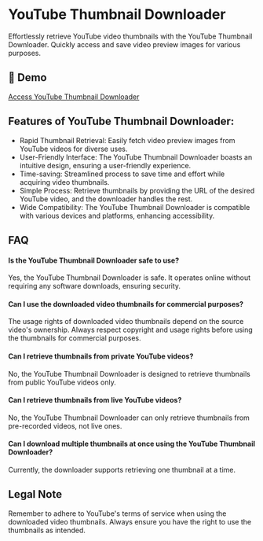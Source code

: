 # YouTube Thumbnail Downloader

Effortlessly retrieve YouTube video thumbnails with the YouTube Thumbnail Downloader. Quickly access and save video preview images for various purposes.

## 🔗 Demo

[Access YouTube Thumbnail Downloader](https://imgpanda.com/tools/youtube-thumbnail-downloader)

## Features of YouTube Thumbnail Downloader:

- Rapid Thumbnail Retrieval: Easily fetch video preview images from YouTube videos for diverse uses.
- User-Friendly Interface: The YouTube Thumbnail Downloader boasts an intuitive design, ensuring a user-friendly experience.
- Time-saving: Streamlined process to save time and effort while acquiring video thumbnails.
- Simple Process: Retrieve thumbnails by providing the URL of the desired YouTube video, and the downloader handles the rest.
- Wide Compatibility: The YouTube Thumbnail Downloader is compatible with various devices and platforms, enhancing accessibility.

## FAQ

#### Is the YouTube Thumbnail Downloader safe to use?

Yes, the YouTube Thumbnail Downloader is safe. It operates online without requiring any software downloads, ensuring security.

#### Can I use the downloaded video thumbnails for commercial purposes?

The usage rights of downloaded video thumbnails depend on the source video's ownership. Always respect copyright and usage rights before using the thumbnails for commercial purposes.

#### Can I retrieve thumbnails from private YouTube videos?

No, the YouTube Thumbnail Downloader is designed to retrieve thumbnails from public YouTube videos only.

#### Can I retrieve thumbnails from live YouTube videos?

No, the YouTube Thumbnail Downloader can only retrieve thumbnails from pre-recorded videos, not live ones.

#### Can I download multiple thumbnails at once using the YouTube Thumbnail Downloader?

Currently, the downloader supports retrieving one thumbnail at a time.

## Legal Note

Remember to adhere to YouTube's terms of service when using the downloaded video thumbnails. Always ensure you have the right to use the thumbnails as intended.
